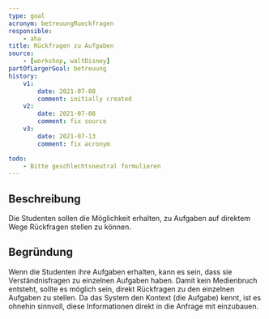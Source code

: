 ```yaml
---
type: goal
acronym: betreuungRueckfragen
responsible:
    - aha
title: Rückfragen zu Aufgaben
source:
    - [workshop, waltDisney]
partOfLargerGoal: betreuung
history:
    v1:
        date: 2021-07-08
        comment: initially created
    v2:
        date: 2021-07-08
        comment: fix source
    v3:
        date: 2021-07-13
        comment: fix acronym

todo: 
    - Bitte geschlechtsneutral formulieren
---
```


## Beschreibung

Die Studenten sollen die Möglichkeit erhalten, zu Aufgaben auf direktem Wege Rückfragen stellen zu können.

## Begründung
Wenn die Studenten ihre Aufgaben erhalten, kann es sein, dass sie Verständnisfragen zu einzelnen Aufgaben haben. Damit kein Medienbruch entsteht, sollte es möglich sein, direkt Rückfragen zu den einzelnen Aufgaben zu stellen. Da das System den Kontext (die Aufgabe) kennt, ist es ohnehin sinnvoll, diese Informationen direkt in die Anfrage mit einzubauen.


